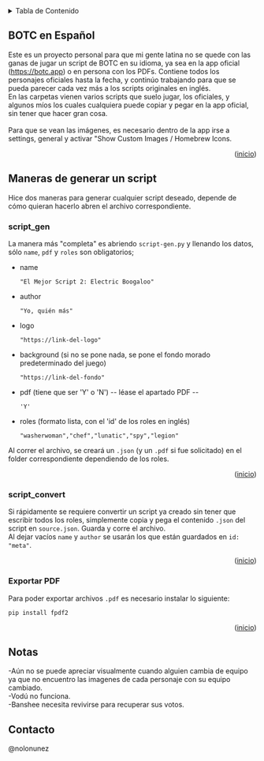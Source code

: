  <!-- TABLE OF CONTENTS -->
<details>
  <summary>Tabla de Contenido</summary>
  <ol>
    <li>
      <a href="#botc-en-español">BOTC en Español</a>
    </li>
    <li>
      <a href="#maneras-de-generar-un-script">Maneras de generar un script</a>
      <ul>
        <li><a href="#script_gen">script_gen</a></li>
        <li><a href="#script_convert">script_convert</a></li>
        <li><a href="#exportar-pdf">Exportar PDF</a></li>
      </ul>
    </li>
    <li><a href="#usage">Notas</a></li>
    <li><a href="#contact">Contacto</a></li>
  </ol>
</details>

<!-- BOTC EN ESPAÑOL -->
## BOTC en Español

Este es un proyecto personal para que mi gente latina no se quede con las ganas de jugar un script de BOTC en su idioma, ya sea en la app oficial (https://botc.app) o en persona con los PDFs. Contiene todos los personajes oficiales hasta la fecha, y continúo trabajando para que se pueda parecer cada vez más a los scripts originales en inglés.<br>
En las carpetas vienen varios scripts que suelo jugar, los oficiales, y algunos míos los cuales cualquiera puede copiar y pegar en la app oficial, sin tener que hacer gran cosa.<br>
<br>
Para que se vean las imágenes, es necesario dentro de la app irse a settings, general y activar "Show Custom Images / Homebrew Icons.

<p align="right">(<a href="#readme-top">inicio</a>)</p>

<!-- CÓMO GENERAR UN SCRIPT -->
## Maneras de generar un script

Hice dos maneras para generar cualquier script deseado, depende de cómo quieran hacerlo abren el archivo correspondiente.

### script_gen

La manera más "completa" es abriendo `script-gen.py` y llenando los datos, sólo `name`, `pdf` y `roles` son obligatorios;
* name
    ```
    "El Mejor Script 2: Electric Boogaloo"
    ```
* author
    ```
    "Yo, quién más"
    ```
* logo
    ```
    "https://link-del-logo"
    ```
* background (si no se pone nada, se pone el fondo morado predeterminado del juego)
    ```
    "https://link-del-fondo"
    ```
* pdf (tiene que ser 'Y' o 'N') -- léase el apartado PDF --
    ```
    'Y'
    ```
* roles (formato lista, con el 'id' de los roles en inglés)
    ```
    "washerwoman","chef","lunatic","spy","legion"
    ```
Al correr el archivo, se creará un `.json` (y un `.pdf` si fue solicitado) en el folder correspondiente dependiendo de los roles.
<p align="right">(<a href="#readme-top">inicio</a>)</p>

### script_convert

Si rápidamente se requiere convertir un script ya creado sin tener que escribir todos los roles, simplemente copia y pega el contenido `.json` del script en `source.json`. Guarda y corre el archivo.<br>
Al dejar vacíos `name` y `author` se usarán los que están guardados en `id: "meta"`.

<p align="right">(<a href="#readme-top">inicio</a>)</p>

### Exportar PDF

Para poder exportar archivos `.pdf` es necesario instalar lo siguiente:
```
pip install fpdf2
```

<p align="right">(<a href="#readme-top">inicio</a>)</p>

## Notas
-Aún no se puede apreciar visualmente cuando alguien cambia de equipo ya que no encuentro las imagenes de cada personaje con su equipo cambiado. <br>
-Vodú no funciona. <br>
-Banshee necesita revivirse para recuperar sus votos.

## Contacto

@nolonunez